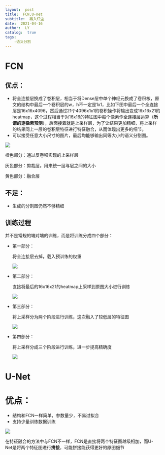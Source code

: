 ```yaml
---
layout:  post
title:  FCN,U-net
subtitle:  再入红尘
date:  2021-04-16
author:  LY
catalog:  true
tags:
	-语义分割
---
```


# FCN

## 优点：

* 将全连接层换成了卷积层，相当于将Dense层中单个神经元换成了卷积核，原文的结构中最后一个卷积层的w，h不一定是1x1，比如下图中最后一个全连接层是16x16x4096，然后通过21个4096x1x1的卷积操作将输出变成16x16x21的heatmap，这个过程相当于对16x16的特征图中每个像素作全连接层运算（**所谓的逐像素预测**），后面接着就是上采样层，为了让结果更加精细，将上采样的结果同上一层的卷积层特征进行特征融合，从而体现出更多的细节。
* 可以接受任意大小尺寸的图片，最后均能够输出同等大小的语义分割图。

![](D:\Documents\GitHub\L162534.github.io\img\fcn-1.jpg)

橙色部分：通过反卷积实现的上采样层

灰色部分：剪裁层，用来统一层与层之间的大小

黄色部分：融合层
## 不足：

* 生成的分割图仍然不够精细


## 训练过程

并不是常规的端对端的训练，而是将训练分成四个部分：

* 第一部分：

  将全连接层去掉，载入预训练的权重

  ![](D:\Documents\GitHub\L162534.github.io\img\fcn-3.jpg)

* 第二部分：

  直接将最后的16x16x21的heatmap上采样到原图大小进行训练

  ![](D:\Documents\GitHub\L162534.github.io\img\fcn-2.jpg)

* 第三部分：

  将上采样分为两个阶段进行训练，这次融入了较低层的特征图

  ![](D:\Documents\GitHub\L162534.github.io\img\fcn-4.jpg)

* 第四部分：

  将上采样分成三个阶段进行训练，进一步提高精确度

  ![](D:\Documents\GitHub\L162534.github.io\img\fcn-5.jpg)

# U-Net

# 优点：

* 结构和FCN一样简单，参数量少，不易过拟合
* 支持少量训练数据训练

![](D:\Documents\GitHub\L162534.github.io\img\fcn-1.png)

在特征融合的方法中与FCN不一样，FCN是直接将两个特征图越级相加，而U-Net是将两个特征图进行**拼接**，可能拼接能获得更好的原图细节



